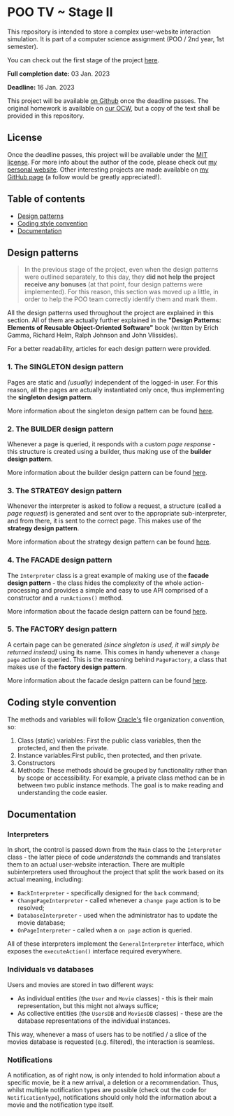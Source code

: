 # POO TV ~ Stage II

This repository is intended to store a complex user-website interaction simulation.
It is part of a computer science assignment (POO / 2nd year, 1st semester).

You can check out the first stage of the project [here](https://github.com/w1bb/POO-Homework-02a).

**Full completion date:** 03 Jan. 2023

**Deadline:** 16 Jan. 2023

This project will be available [on Github](https://github.com/w1bb/POO-Homework-02b) once the
deadline passes. The original homework is available on
[our OCW](https://ocw.cs.pub.ro/courses/poo-ca-cd/teme/proiect/etapa2), but a copy of the text shall
be provided in this repository.

## License

Once the deadline passes, this project will be available under the
[MIT license](https://github.com/w1bb/POO-Homework-02b/blob/master/LICENSE). For more info about the
author of the code, please check out [my personal website](https://v-vintila.com). Other interesting
projects are made available on [my GitHub page](https://github.com/w1bb) (a follow would be greatly
appreciated!).

## Table of contents

* [Design patterns](#design-patterns)
* [Coding style convention](#coding-style-convention)
* [Documentation](#documentation)

## Design patterns

> In the previous stage of the project, even when the design patterns were outlined separately, to
> this day, they **did not help the project receive any bonuses** (at that point, four design
> patterns were implemented). For this reason, this section was moved up a little, in order to help
> the POO team correctly identify them and mark them.

All the design patterns used throughout the project are explained in this section. All of them
are actually further explained in the **"Design Patterns: Elements of Reusable Object-Oriented
Software"** book (written by Erich Gamma, Richard Helm, Ralph Johnson and John Vlissides).

For a better readability, articles for each design pattern were provided.

### 1. The SINGLETON design pattern

Pages are static and _(usually)_ independent of the logged-in user. For this reason, all the pages
are actually instantiated only once, thus implementing the **singleton design pattern**.

More information about the singleton design pattern can be found
[here](https://www.tutorialspoint.com/design_pattern/singleton_pattern.htm).

### 2. The BUILDER design pattern

Whenever a page is queried, it responds with a custom _page response_ - this structure is created
using a builder, thus making use of the **builder design pattern**.

More information about the builder design pattern can be found
[here](https://refactoring.guru/design-patterns/builder).

### 3. The STRATEGY design pattern

Whenever the interpreter is asked to follow a request, a structure (called a _page request_) is
generated and sent over to the appropriate sub-interpreter, and from there, it is sent to the
correct page. This makes use of the **strategy design pattern**.

More information about the strategy design pattern can be found
[here](https://en.wikipedia.org/wiki/Strategy_pattern).

### 4. The FACADE design pattern

The `Interpreter` class is a great example of making use of the **facade design pattern** - the
class hides the complexity of the whole action-processing and provides a simple and easy to use API
comprised of a constructor and a `runActions()` method.

More information about the facade design pattern can be found
[here](https://refactoring.guru/design-patterns/facade).

### 5. The FACTORY design pattern

A certain page can be generated _(since singleton is used, it will simply be returned instead)_
using its name. This comes in handy whenever a `change page` action is queried. This is the
reasoning behind `PageFactory`, a class that makes use of the **factory design pattern**.

More information about the facade design pattern can be found
[here](https://www.tutorialspoint.com/design_pattern/factory_pattern.htm).

## Coding style convention

The methods and variables will follow
[Oracle's](https://www.oracle.com/java/technologies/javase/codeconventions-fileorganization.html)
file organization convention, so:
1) Class (static) variables: First the public class variables, then the protected, and then the
   private.
2) Instance variables:First public, then protected, and then private.
3) Constructors
4) Methods: These methods should be grouped by functionality rather than by scope or
   accessibility. For example, a private class method can be in between two public instance
   methods. The goal is to make reading and understanding the code easier.

## Documentation

### Interpreters

In short, the control is passed down from the `Main` class to the `Interpreter` class - the latter
piece of code _understands_ the commands and translates them to an actual user-website interaction.
There are multiple subinterpreters used throughout the project that split the work based on its
actual meaning, including:

* `BackInterpreter` - specifically designed for the `back` command;
* `ChangePageInterpreter` - called whenever a `change page` action is to be resolved;
* `DatabaseInterpreter` - used when the administrator has to update the movie database;
* `OnPageInterpreter` - called when a `on page` action is queried.

All of these interpreters implement the `GeneralInterpreter` interface, which exposes the
`executeAction()` interface required everywhere.

### Individuals vs databases

Users and movies are stored in two different ways:
* As individual entities (the `User` and `Movie` classes) - this is their main representation, but
  this might not always suffice;
* As collective entities (the `UsersDB` and `MoviesDB` classes) - these are the database
  representations of the individual instances.

This way, whenever a mass of users has to be notified / a slice of the movies database is
requested (e.g. filtered), the interaction is seamless.

### Notifications

A notification, as of right now, is only intended to hold information about a specific movie, be it
a new arrival, a deletion or a recommendation. Thus, whilst multiple notification types are possible
(check out the code for `NotificationType`), notifications should only hold the information about a
movie and  the notification type itself.
